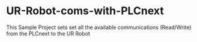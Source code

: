 # UR-Robot-coms-with-PLCnext
This Sample Project sets set all the available communications (Read/Write) from the PLCnext to the UR Robot
